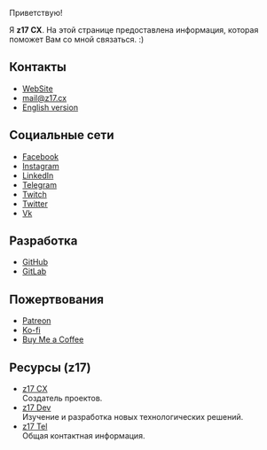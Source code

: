 Приветствую!

Я **z17 CX**. На этой странице предоставлена информация, которая поможет Вам со мной связаться. :)

## Контакты

- [WebSite](https://z17.cx/)
- [mail@z17.cx](mailto:mail@z17.cx)
- [English version](/en/)

## Социальные сети

- [Facebook](https://facebook.com/z17cx)
- [Instagram](https://instagram.com/z17cx)
- [LinkedIn](https://linkedin.com/in/z17cx)
- [Telegram](https://t.me/z17cx)
- [Twitch](https://twitch.tv/z17cx)
- [Twitter](https://twitter.com/z17cx)
- [Vk](https://vk.com/z17cx)

## Разработка

- [GitHub](https://github.com/z17cx)
- [GitLab](https://gitlab.com/z17cx)

## Пожертвования

- [Patreon](https://patreon.com/z17cx)
- [Ko-fi](https://ko-fi.com/z17cx)
- [Buy Me a Coffee](https://buymeacoffee.com/z17cx)

## Ресурсы (z17)

- [z17 CX](https://z17.cx)  
  Создатель проектов.
- [z17 Dev](https://z17.dev)  
  Изучение и разработка новых технологических решений.
- [z17 Tel](https://z17.tel)  
  Общая контактная информация.
